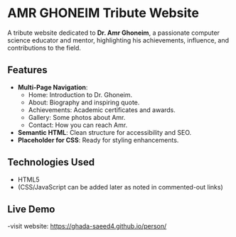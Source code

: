 # AMR GHONEIM Tribute Website

A tribute website dedicated to **Dr. Amr Ghoneim**, a passionate computer science educator and mentor, highlighting his achievements, influence, and contributions to the field.

## Features
- **Multi-Page Navigation**: 
  - Home: Introduction to Dr. Ghoneim.
  - About: Biography and inspiring quote.
  - Achievements: Academic certificates and awards.
  - Gallery: Some photos about Amr.
  - Contact: How you can reach Amr.
- **Semantic HTML**: 
Clean structure for accessibility and SEO.
- **Placeholder for CSS**: 
Ready for styling enhancements.

## Technologies Used
- HTML5
- (CSS/JavaScript can be added later as noted in commented-out links)
## Live Demo
  -visit website: https://ghada-saeed4.github.io/person/
